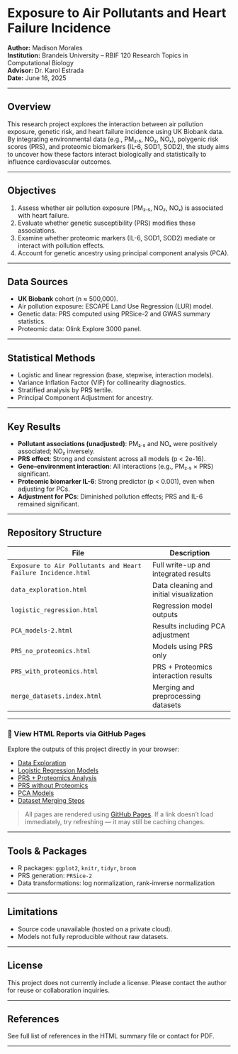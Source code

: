 # Exposure to Air Pollutants and Heart Failure Incidence

**Author:** Madison Morales  
**Institution:** Brandeis University – RBIF 120 Research Topics in Computational Biology  
**Advisor:** Dr. Karol Estrada  
**Date:** June 16, 2025

---

## Overview

This research project explores the interaction between air pollution exposure, genetic risk, and heart failure incidence using UK Biobank data. By integrating environmental data (e.g., PM₂.₅, NO₂, NOₓ), polygenic risk scores (PRS), and proteomic biomarkers (IL-6, SOD1, SOD2), the study aims to uncover how these factors interact biologically and statistically to influence cardiovascular outcomes.

---

## Objectives

1. Assess whether air pollution exposure (PM₂.₅, NO₂, NOₓ) is associated with heart failure.
2. Evaluate whether genetic susceptibility (PRS) modifies these associations.
3. Examine whether proteomic markers (IL-6, SOD1, SOD2) mediate or interact with pollution effects.
4. Account for genetic ancestry using principal component analysis (PCA).

---

## Data Sources

- **UK Biobank** cohort (n ≈ 500,000).
- Air pollution exposure: ESCAPE Land Use Regression (LUR) model.
- Genetic data: PRS computed using PRSice-2 and GWAS summary statistics.
- Proteomic data: Olink Explore 3000 panel.

---

## Statistical Methods

- Logistic and linear regression (base, stepwise, interaction models).
- Variance Inflation Factor (VIF) for collinearity diagnostics.
- Stratified analysis by PRS tertile.
- Principal Component Adjustment for ancestry.

---

## Key Results

- **Pollutant associations (unadjusted)**: PM₂.₅ and NOₓ were positively associated; NO₂ inversely.
- **PRS effect**: Strong and consistent across all models (p < 2e-16).
- **Gene–environment interaction**: All interactions (e.g., PM₂.₅ × PRS) significant.
- **Proteomic biomarker IL-6**: Strong predictor (p < 0.001), even when adjusting for PCs.
- **Adjustment for PCs**: Diminished pollution effects; PRS and IL-6 remained significant.

---

## Repository Structure

| File | Description |
|------|-------------|
| `Exposure to Air Pollutants and Heart Failure Incidence.html` | Full write-up and integrated results |
| `data_exploration.html` | Data cleaning and initial visualization |
| `logistic_regression.html` | Regression model outputs |
| `PCA_models-2.html` | Results including PCA adjustment |
| `PRS_no_proteomics.html` | Models using PRS only |
| `PRS_with_proteomics.html` | PRS + Proteomics interaction results |
| `merge_datasets.index.html` | Merging and preprocessing datasets |

---

### 🔗 View HTML Reports via GitHub Pages

Explore the outputs of this project directly in your browser:

- [Data Exploration](https://mad92morales.github.io/Exposure-to-Air-Pollutants-and-Heart-Failure-Incidence/data_exploration.html)
- [Logistic Regression Models](https://mad92morales.github.io/Exposure-to-Air-Pollutants-and-Heart-Failure-Incidence/logistic_regression.html)
- [PRS + Proteomics Analysis](https://mad92morales.github.io/Exposure-to-Air-Pollutants-and-Heart-Failure-Incidence/PRS_with_proteomics.html)
- [PRS without Proteomics](https://mad92morales.github.io/Exposure-to-Air-Pollutants-and-Heart-Failure-Incidence/PRS_no_proteomics.html)
- [PCA Models](https://mad92morales.github.io/Exposure-to-Air-Pollutants-and-Heart-Failure-Incidence/PCA_models-2.html)
- [Dataset Merging Steps](https://mad92morales.github.io/Exposure-to-Air-Pollutants-and-Heart-Failure-Incidence/merge_datasets.index.html)

> All pages are rendered using [GitHub Pages](https://pages.github.com/). If a link doesn’t load immediately, try refreshing — it may still be caching changes.

---

## Tools & Packages

- R packages: `ggplot2`, `knitr`, `tidyr`, `broom`
- PRS generation: `PRSice-2`
- Data transformations: log normalization, rank-inverse normalization

---

## Limitations

- Source code unavailable (hosted on a private cloud).
- Models not fully reproducible without raw datasets.

---

## License

This project does not currently include a license. Please contact the author for reuse or collaboration inquiries.

---

## References

See full list of references in the HTML summary file or contact for PDF.

---
